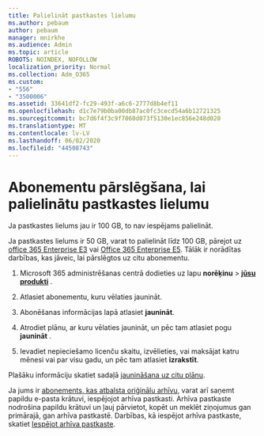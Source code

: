 ```yaml
---
title: Palielināt pastkastes lielumu
ms.author: pebaum
author: pebaum
manager: mnirkhe
ms.audience: Admin
ms.topic: article
ROBOTS: NOINDEX, NOFOLLOW
localization_priority: Normal
ms.collection: Adm_O365
ms.custom:
- "556"
- "3500006"
ms.assetid: 33641df2-fc29-493f-a6c6-2777d8b4ef11
ms.openlocfilehash: d1c7e79b0ba00db87ac0fc3cecd54a6b12721325
ms.sourcegitcommit: bc7d6f4f3c9f7060d073f5130e1ec856e248d020
ms.translationtype: MT
ms.contentlocale: lv-LV
ms.lasthandoff: 06/02/2020
ms.locfileid: "44508743"
---
```

# <a name="switch-subscriptions-to-increase-mailbox-size"></a>Abonementu pārslēgšana, lai palielinātu pastkastes lielumu

Ja pastkastes lielums jau ir 100 GB, to nav iespējams palielināt.
  
Ja pastkastes lielums ir 50 GB, varat to palielināt līdz 100 GB, pārejot uz [office 365 Enterprise E3](https://products.office.com/business/office-365-enterprise-e3-business-software) vai [Office 365 Enterprise E5](https://products.office.com/business/office-365-enterprise-e5-business-software). Tālāk ir norādītas darbības, kas jāveic, lai pārslēgtos uz citu abonementu.
  
1. Microsoft 365 administrēšanas centrā dodieties uz lapu **norēķinu** \> **[jūsu produkti](https://go.microsoft.com/fwlink/p/?linkid=842054)** .

2. Atlasiet abonementu, kuru vēlaties jaunināt.

3. Abonēšanas informācijas lapā atlasiet **jaunināt**.

4. Atrodiet plānu, ar kuru vēlaties jaunināt, un pēc tam atlasiet pogu **jaunināt** .

5. Ievadiet nepieciešamo licenču skaitu, izvēlieties, vai maksājat katru mēnesi vai par visu gadu, un pēc tam atlasiet **izrakstīt**.

Plašāku informāciju skatiet sadaļā [jaunināšana uz citu plānu](https://docs.microsoft.com/microsoft-365/commerce/subscriptions/upgrade-to-different-plan).

Ja jums ir [abonements, kas atbalsta oriģinālu arhīvu](https://docs.microsoft.com/office365/servicedescriptions/exchange-online-archiving-service-description/exchange-online-archiving-service-description), varat arī saņemt papildu e-pasta krātuvi, iespējojot arhīva pastkasti. Arhīva pastkaste nodrošina papildu krātuvi un ļauj pārvietot, kopēt un meklēt ziņojumus gan primārajā, gan arhīva pastkastē. Darbības, kā iespējot arhīva pastkaste, skatiet [Iespējot arhīva pastkaste](https://docs.microsoft.com/microsoft-365/compliance/enable-archive-mailboxes).